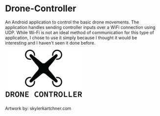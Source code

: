 # Drone-Controller
An Android application to control the basic drone movements. The application handles sending controller inputs over a WiFi connection
using UDP. While Wi-Fi is not an ideal method of communication for this type of application, I chose to use it simply because I thought it would be interesting and I haven't seen it done before. 

<p align="left">
  <img src="https://github.com/g-hadley/Drone-Controller/blob/master/app/src/main/res/drawable/drone_logo_large.png" width="50% height="50%">
</p>

Artwork by: skylerkartchner.com
